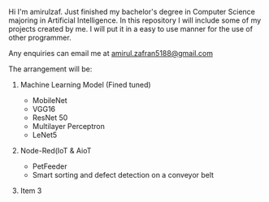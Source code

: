 Hi I'm amirulzaf. Just finished my bachelor's degree in Computer Science majoring in Artificial Intelligence. 
In this repository I will include some of my projects created by me. 
I will put it in a easy to use manner for the use of other programmer.

Any enquiries can email me at amirul.zafran5188@gmail.com

The arrangement will be:
1. Machine Learning Model (Fined tuned)
   * MobileNet
   * VGG16
   * ResNet 50
   * Multilayer Perceptron
   * LeNet5

2. Node-Red(IoT & AioT
   * PetFeeder
   * Smart sorting and defect detection on a conveyor belt
    
3. Item 3
   

<!---
amirulzaf/amirulzaf is a ✨ special ✨ repository because its `README.md` (this file) appears on your GitHub profile.
You can click the Preview link to take a look at your changes.
--->
